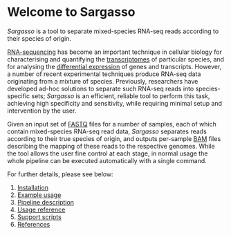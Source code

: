 Welcome to Sargasso
===================

*Sargasso* is a tool to separate mixed-species RNA-seq reads according to their species of origin.

[RNA-sequencing](http://en.wikipedia.org/wiki/RNA-Seq) has become an important technique in cellular biology for characterising and quantifying the [transcriptomes](http://en.wikipedia.org/wiki/Transcriptome) of particular species, and for analysing the [differential expression](https://en.wikipedia.org/wiki/RNA-Seq#Differential_expression_and_absolute_quantification_of_transcripts) of genes and transcripts. However, a number of recent experimental techniques produce RNA-seq data originating from a mixture of species. Previously, researchers have developed ad-hoc solutions to separate such RNA-seq reads into species-specific sets; *Sargasso* is an efficient, reliable tool to perform this task, achieving high specificity and sensitivity, while requiring minimal setup and intervention by the user.

Given an input set of [FASTQ](https://en.wikipedia.org/wiki/FASTQ_format>) files for a number of samples, each of which contain mixed-species RNA-seq read data, *Sargasso* separates reads according to their true species of origin, and outputs per-sample [BAM](https://samtools.github.io/hts-specs/SAMv1.pdf) files describing the mapping of these reads to the respective genomes. While the tool allows the user fine control at each stage, in normal usage the whole pipeline can be executed automatically with a single command.

For further details, please see below:

1. [Installation](installation.md)
2. [Example usage](example_usage.md)
3. [Pipeline description](pipeline.md)
4. [Usage reference](usage_reference.md)
5. [Support scripts](support_scripts.md)
6. [References](references.md)
